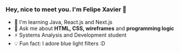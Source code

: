 ### Hey, nice to meet you. I'm Felipe Xavier 👋


- 🌱 I'm learning Java, React.js and Next.js
- 💬 Ask me about <b>HTML, CSS, wireframes</b> and <b>programming logic</b>
- ⚡ Systems Analysis and Development student
- 💡 Fun fact: I adore blue light filters :D
